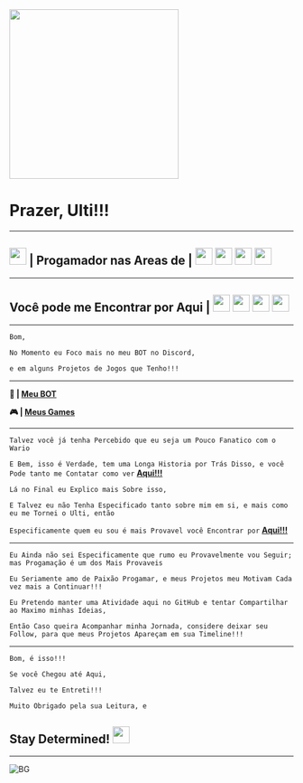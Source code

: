 <img src = "https://i.pinimg.com/originals/31/e2/79/31e2794f4a3280333ebde8f2169ff040.png" width = "300px">

# Prazer, Ulti!!!

----------------------------------------

## <img src = "https://upload.wikimedia.org/wikipedia/commons/thumb/4/4b/Gear_icon-72a7cf.svg/1200px-Gear_icon-72a7cf.svg.png" width = "30px"> | Progamador nas Areas de | <img src = "https://play-lh.googleusercontent.com/BPaLpeUvfmoqAtxKbzOZP8uJgRN9ANvUMY5GYeQAyMzsKOOB9OSu88xaH7y-jFzDfVk" width = "30px"> <img src = "https://logospng.org/download/javascript/logo-javascript-icon-1024.png" width = "30px"> <img src = "https://www.w3.org/html/logo/downloads/HTML5_Badge_512.png" width = "30px"> <img src = "https://logospng.org/download/css-3/logo-css-3-2048.png" width = "30px">

----------------------------------------

## Você pode me Encontrar por Aqui | [<img src="https://logodownload.org/wp-content/uploads/2017/11/discord-logo-4-1.png" width = "30px">](https://discord.com/invite/xTWvpSX) [<img src="https://upload.wikimedia.org/wikipedia/commons/c/c1/Steam_Logo.png" width = "30px">](https://steamcommunity.com/id/finisautempotentiae/) [<img src="https://upload.wikimedia.org/wikipedia/commons/thumb/a/a5/Instagram_icon.png/2048px-Instagram_icon.png" width = "30px">](https://instagram.com/ultimatestrength99) [<img src="https://www.danoneinstitute.org/wp-content/uploads/2020/06/logo-rond-twitter.png" width = "30px">](https://twitter.com/jessemarcos136)

----------------------------------------

`Bom,`

`No Momento eu Foco mais no meu BOT no Discord,`

`e em alguns Projetos de Jogos que Tenho!!!`

----------------------------------------

**🤖 | [Meu BOT](https://wariobot.webnode.com/)**



**🎮 | [Meus Games](https://migatte-no-ultizin.webnode.com/games/)**

----------------------------------------

`Talvez você já tenha Percebido que eu seja um Pouco Fanatico com o Wario`

`E Bem, isso é Verdade, tem uma Longa Historia por Trás Disso, e você Pode tanto me Contatar como ver` [**Aqui!!!**](https://wariobot.webnode.com/about/)

`Lá no Final eu Explico mais Sobre isso,`

`E Talvez eu não Tenha Especificado tanto sobre mim em si, e mais como eu me Tornei o Ulti, então`

`Especificamente quem eu sou é mais Provavel você Encontrar por` [**Aqui!!!**](https://migatte-no-ultizin.webnode.com/about-me/)

----------------------------------------

`Eu Ainda não sei Especificamente que rumo eu Provavelmente vou Seguir; mas Progamação é um dos Mais Provaveis`

`Eu Seriamente amo de Paixão Progamar, e meus Projetos meu Motivam Cada vez mais a Continuar!!!`

`Eu Pretendo manter uma Atividade aqui no GitHub e tentar Compartilhar ao Maximo minhas Ideias,`

`Então Caso queira Acompanhar minha Jornada, considere deixar seu Follow, para que meus Projetos Apareçam em sua Timeline!!!`

----------------------------------------

`Bom, é isso!!!`

`Se você Chegou até Aqui,`

`Talvez eu te Entreti!!!`

`Muito Obrigado pela sua Leitura, e`

## Stay Determined! <img src = "https://static.wikia.nocookie.net/undertale/images/5/56/Undertale_Icon.png/revision/latest?cb=20180621211714&path-prefix=pt-br" width = "30px">

----------------------------------------

![BG](https://images-ext-2.discordapp.net/external/Zw8Mc12oNy6FMZ9Sz1j6GH1fIgNRVGTs_sDI-y8rM-c/%3Fwidth%3D768%26height%3D432/https/media.discordapp.net/attachments/714115136499220503/884211231064461342/Wallpaper_10.jpg)
